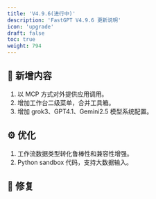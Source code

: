 ```yaml
---
title: 'V4.9.6(进行中)'
description: 'FastGPT V4.9.6 更新说明'
icon: 'upgrade'
draft: false
toc: true
weight: 794
---
```




## 🚀 新增内容

1. 以 MCP 方式对外提供应用调用。
2. 增加工作台二级菜单，合并工具箱。
3. 增加 grok3、GPT4.1、Gemini2.5 模型系统配置。

## ⚙️ 优化

1. 工作流数据类型转化鲁棒性和兼容性增强。
2. Python sandbox 代码，支持大数据输入。

## 🐛 修复

